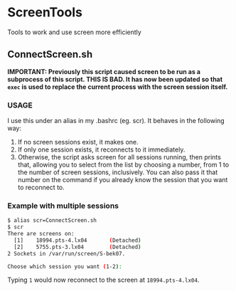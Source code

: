 ScreenTools
===========

Tools to work and use screen more efficiently

## ConnectScreen.sh 
**IMPORTANT:  Previously this script caused screen to be run as a subprocess of this script. THIS IS BAD. 
It has now been updated so that `exec` is used to replace the current process with the screen session itself.**

### USAGE
I use this under an alias in my .bashrc (eg. scr).
It behaves in the following way:

1. If no screen sessions exist, it makes one.
2. If only one session exists, it reconnects to it immediately.
3. Otherwise, the script asks screen for all sessions running, then prints that, allowing you to select from the list
by choosing a number, from 1 to the number of screen sessions, inclusively.
You can also pass it that number on the command if you already know the session that you want to reconnect to.

### Example with multiple sessions
```bash
$ alias scr=ConnectScreen.sh
$ scr
There are screens on:
  [1]    18994.pts-4.lx04       (Detached)
  [2]    5755.pts-3.lx04        (Detached)
2 Sockets in /var/run/screen/S-bek07.

Choose which session you want (1-2): 
```
Typing `1` would now reconnect to the screen at `18994.pts-4.lx04`.
